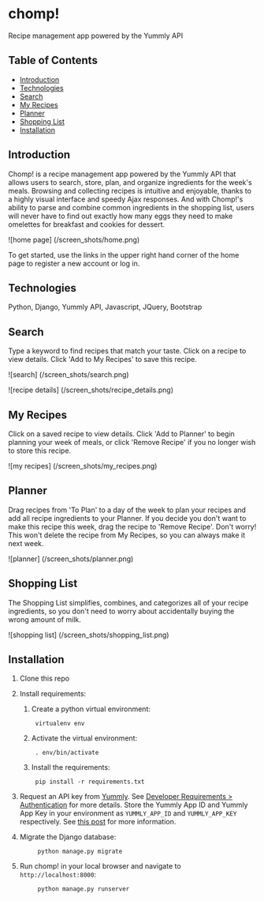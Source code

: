 # chomp!
Recipe management app powered by the Yummly API

## Table of Contents
- [Introduction](#introduction)
- [Technologies](#technologies)
- [Search](#search)
- [My Recipes](#my-recipes)
- [Planner](#planner)
- [Shopping List](#shopping-list)
- [Installation](#installation)

## Introduction

Chomp! is a recipe management app powered by the Yummly API that allows users to search, store, plan, and organize ingredients for the week's meals. Browsing and collecting recipes is intuitive and enjoyable, thanks to a highly visual interface and speedy Ajax responses. And with Chomp!'s ability to parse and combine common ingredients in the shopping list, users will never have to find out exactly how many eggs they need to make omelettes for breakfast and cookies for dessert.

![home page]
(/screen_shots/home.png)

To get started, use the links in the upper right hand corner of the home page to register a new account or log in. 

## Technologies

Python, Django, Yummly API, Javascript, JQuery, Bootstrap

## Search

Type a keyword to find recipes that match your taste. Click on a recipe to view details. Click 'Add to My Recipes' to save this recipe.

![search]
(/screen_shots/search.png)

![recipe details]
(/screen_shots/recipe_details.png)

## My Recipes

Click on a saved recipe to view details. Click 'Add to Planner' to begin planning your week of meals, or click 'Remove Recipe' if you no longer wish to store this recipe.

![my recipes]
(/screen_shots/my_recipes.png)

## Planner

Drag recipes from 'To Plan' to a day of the week to plan your recipes and add all recipe ingredients to your Planner. If you decide you don't want to make this recipe this week, drag the recipe to 'Remove Recipe'. Don't worry! This won't delete the recipe from My Recipes, so you can always make it next week.

![planner]
(/screen_shots/planner.png)

## Shopping List

The Shopping List simplifies, combines, and categorizes all of your recipe ingredients, so you don't need to worry about accidentally buying the wrong amount of milk.

![shopping list]
(/screen_shots/shopping_list.png)

## Installation

1. Clone this repo

2. Install requirements:

	1. Create a python virtual environment:

	        virtualenv env


	2. Activate the virtual environment:

	        . env/bin/activate


	3. Install the requirements:

	        pip install -r requirements.txt

3. Request an API key from [Yummly](https://developer.yummly.com/). See [Developer Requirements > Authentication](https://developer.yummly.com/documentation) for more details. Store the Yummly App ID and Yummly App Key in your environment as `YUMMLY_APP_ID` and `YUMMLY_APP_KEY` respectively. See [this post](http://andrewtorkbaker.com/using-environment-variables-with-django-settings) for more information. 

4. Migrate the Django database:

	        python manage.py migrate

5. Run chomp! in your local browser and navigate to `http://localhost:8000`:

	        python manage.py runserver


